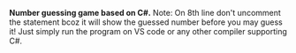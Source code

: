 **Number guessing game based on C#.**
Note: On 8th line don't uncomment the statement bcoz it will show the guessed number before you may guess it!
Just simply run the program on VS code or any other compiler supporting C#.
